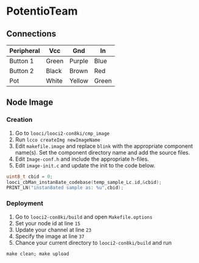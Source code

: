 PotentioTeam
============

## Connections

| Peripheral  | Vcc   | Gnd     | In      |
|-------------|-------|---------|---------|
| Button 1    | Green | Purple  | Blue    |
| Button 2    | Black | Brown   | Red     |
| Pot         | White | Yellow  | Green   |

## Node Image

### Creation

 1. Go to `looci/looci2-con8ki/cmp_image`
 2. Run `lcco createImg	newImageName`
 3. Edit `makefile.image` and replace `blink` with the appropriate component name(s). Set the component directory name and add the source files.
 4. Edit `Image-conf.h` and include the appropriate h-files.
 5. Edit `image-init.c` and update the init to the code below.

```c
uint8_t	cbid = 0;
looci_cbMan_instan8ate_codebase(temp_sample_Lc.id,&cbid);
PRINT_LN("instan8ated sample as: %u",cbid);
```
### Deployment

 1. Go to `looci2-con8ki/build` and open `Makefile.options`
 2. Set your node id at line `15`
 3. Update your channel at line `23`
 4. Specify the image at line `37`
 5. Chance your current directory to `looci2-con8ki/build` and run

 ```shell
 make clean; make upload
 ```
